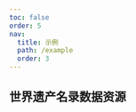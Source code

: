```yaml
---
toc: false
order: 5
nav:
  title: 示例
  path: /example
  order: 3
---
```


## 世界遗产名录数据资源

<code src= './worldHeritageListDataResources/index.tsx' compact defaultShowCode></code>
